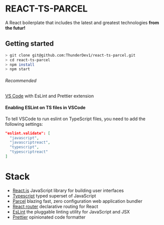 # REACT-TS-PARCEL
A React boilerplate that includes the latest and greatest technologies **from the futur!**

## Getting started
```sh
> git clone git@github.com:ThunderDev1/react-ts-parcel.git
> cd react-ts-parcel
> npm install
> npm start
```

###### Recommended
 [VS Code](https://code.visualstudio.com/) with EsLint and Prettier extension

#### Enabling ESLint on TS files in VSCode

To tell VSCode to run eslint on TypeScript files, you need to add the following settings:
```json
"eslint.validate": [
  "javascript",
  "javascriptreact",
  "typescript",
  "typescriptreact"
]
```

# Stack

* [React.js](https://facebook.github.io/react/) JavaScript library for building user interfaces
* [Typescript](https://www.typescriptlang.org/) typed superset of JavaScript
* [Parcel](https://parceljs.org/) blazing fast, zero configuration web application bundler
* [React router](https://reacttraining.com/react-router/) declarative routing for React
* [EsLint](https://eslint.org/) the pluggable linting utility for JavaScript and JSX
* [Prettier](https://prettier.io/) opinionated code formatter